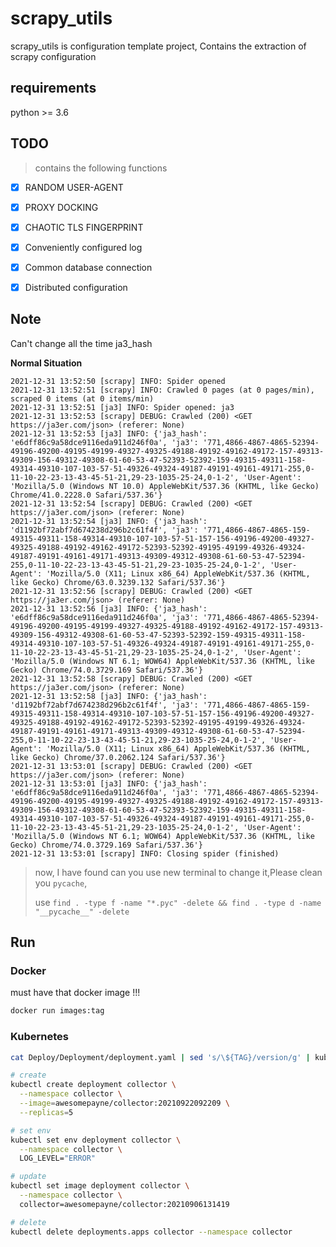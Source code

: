 # scrapy_utils

scrapy_utils is configuration template project, Contains the extraction of scrapy configuration

## requirements

python >= 3.6

## TODO

> contains the following functions

- [x] RANDOM USER-AGENT

- [x] PROXY DOCKING

- [x] CHAOTIC TLS FINGERPRINT

- [x] Conveniently configured log

- [x] Common database connection

- [x] Distributed configuration

## Note

Can't change all the time ja3_hash

**Normal Situation**

```text
2021-12-31 13:52:50 [scrapy] INFO: Spider opened
2021-12-31 13:52:51 [scrapy] INFO: Crawled 0 pages (at 0 pages/min), scraped 0 items (at 0 items/min)
2021-12-31 13:52:51 [ja3] INFO: Spider opened: ja3
2021-12-31 13:52:53 [scrapy] DEBUG: Crawled (200) <GET https://ja3er.com/json> (referer: None)
2021-12-31 13:52:53 [ja3] INFO: {'ja3_hash': 'e6dff86c9a58dce9116eda911d246f0a', 'ja3': '771,4866-4867-4865-52394-49196-49200-49195-49199-49327-49325-49188-49192-49162-49172-157-49313-49309-156-49312-49308-61-60-53-47-52393-52392-159-49315-49311-158-49314-49310-107-103-57-51-49326-49324-49187-49191-49161-49171-255,0-11-10-22-23-13-43-45-51-21,29-23-1035-25-24,0-1-2', 'User-Agent': 'Mozilla/5.0 (Windows NT 10.0) AppleWebKit/537.36 (KHTML, like Gecko) Chrome/41.0.2228.0 Safari/537.36'}
2021-12-31 13:52:54 [scrapy] DEBUG: Crawled (200) <GET https://ja3er.com/json> (referer: None)
2021-12-31 13:52:54 [ja3] INFO: {'ja3_hash': 'd1192bf72abf7d674238d296b2c61f4f', 'ja3': '771,4866-4867-4865-159-49315-49311-158-49314-49310-107-103-57-51-157-156-49196-49200-49327-49325-49188-49192-49162-49172-52393-52392-49195-49199-49326-49324-49187-49191-49161-49171-49313-49309-49312-49308-61-60-53-47-52394-255,0-11-10-22-23-13-43-45-51-21,29-23-1035-25-24,0-1-2', 'User-Agent': 'Mozilla/5.0 (X11; Linux x86_64) AppleWebKit/537.36 (KHTML, like Gecko) Chrome/63.0.3239.132 Safari/537.36'}
2021-12-31 13:52:56 [scrapy] DEBUG: Crawled (200) <GET https://ja3er.com/json> (referer: None)
2021-12-31 13:52:56 [ja3] INFO: {'ja3_hash': 'e6dff86c9a58dce9116eda911d246f0a', 'ja3': '771,4866-4867-4865-52394-49196-49200-49195-49199-49327-49325-49188-49192-49162-49172-157-49313-49309-156-49312-49308-61-60-53-47-52393-52392-159-49315-49311-158-49314-49310-107-103-57-51-49326-49324-49187-49191-49161-49171-255,0-11-10-22-23-13-43-45-51-21,29-23-1035-25-24,0-1-2', 'User-Agent': 'Mozilla/5.0 (Windows NT 6.1; WOW64) AppleWebKit/537.36 (KHTML, like Gecko) Chrome/74.0.3729.169 Safari/537.36'}
2021-12-31 13:52:58 [scrapy] DEBUG: Crawled (200) <GET https://ja3er.com/json> (referer: None)
2021-12-31 13:52:58 [ja3] INFO: {'ja3_hash': 'd1192bf72abf7d674238d296b2c61f4f', 'ja3': '771,4866-4867-4865-159-49315-49311-158-49314-49310-107-103-57-51-157-156-49196-49200-49327-49325-49188-49192-49162-49172-52393-52392-49195-49199-49326-49324-49187-49191-49161-49171-49313-49309-49312-49308-61-60-53-47-52394-255,0-11-10-22-23-13-43-45-51-21,29-23-1035-25-24,0-1-2', 'User-Agent': 'Mozilla/5.0 (X11; Linux x86_64) AppleWebKit/537.36 (KHTML, like Gecko) Chrome/37.0.2062.124 Safari/537.36'}
2021-12-31 13:53:01 [scrapy] DEBUG: Crawled (200) <GET https://ja3er.com/json> (referer: None)
2021-12-31 13:53:01 [ja3] INFO: {'ja3_hash': 'e6dff86c9a58dce9116eda911d246f0a', 'ja3': '771,4866-4867-4865-52394-49196-49200-49195-49199-49327-49325-49188-49192-49162-49172-157-49313-49309-156-49312-49308-61-60-53-47-52393-52392-159-49315-49311-158-49314-49310-107-103-57-51-49326-49324-49187-49191-49161-49171-255,0-11-10-22-23-13-43-45-51-21,29-23-1035-25-24,0-1-2', 'User-Agent': 'Mozilla/5.0 (Windows NT 6.1; WOW64) AppleWebKit/537.36 (KHTML, like Gecko) Chrome/74.0.3729.169 Safari/537.36'}
2021-12-31 13:53:01 [scrapy] INFO: Closing spider (finished)

```

> now, I have found can you use new terminal to change it,Please clean you ``pycache``,
>
> use `find . -type f -name "*.pyc" -delete && find . -type d -name "__pycache__" -delete`


## Run

### Docker 

must have that docker image !!!

```bash
docker run images:tag
```

### Kubernetes 

```bash
cat Deploy/Deployment/deployment.yaml | sed 's/\${TAG}/version/g' | kubectl apply  -f -
```

```bash
# create
kubectl create deployment collector \
  --namespace collector \
  --image=awesomepayne/collector:20210922092209 \
  --replicas=5

# set env
kubectl set env deployment collector \
  --namespace collector \
  LOG_LEVEL="ERROR"

# update
kubectl set image deployment collector \
  --namespace collector \
  collector=awesomepayne/collector:20210906131419

# delete
kubectl delete deployments.apps collector --namespace collector

``` 